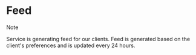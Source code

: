 # Feed

> [!NOTE]
> Service is generating feed for our clients. Feed is generated based on the client's preferences and is updated every 24 hours.
